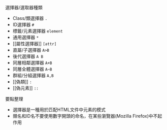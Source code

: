 選擇器/選取器種類
- Class/類選擇器 `.`
- ID選擇器 `#`
- 標籤/元素選擇器 `element`
- 通用選擇器 `*`
- [[屬性選擇器]] `[attr]`
- 直屬/子選擇器 `A>B`
- 後代選擇器 `A B`
- 同層相鄰選擇器 `A+B`
- 同層全體選擇器 `A~B`
- 群組/分組選擇器 `A,B`
- [[偽類]] `:`
- [[偽元素]] `::`

要點整理
- 選擇器是一種用於匹配HTML文件中元素的模式
- 類名和ID名不要使用數字開頭的命名，在某些瀏覽器(Mozilla Firefox)中不起作用